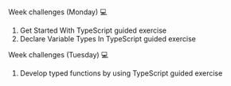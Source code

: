 Week challenges (Monday) 💻

1. Get Started With TypeScript guided exercise
2. Declare Variable Types In TypeScript guided exercise

Week challenges (Tuesday) 💻

1. Develop typed functions by using TypeScript guided exercise

